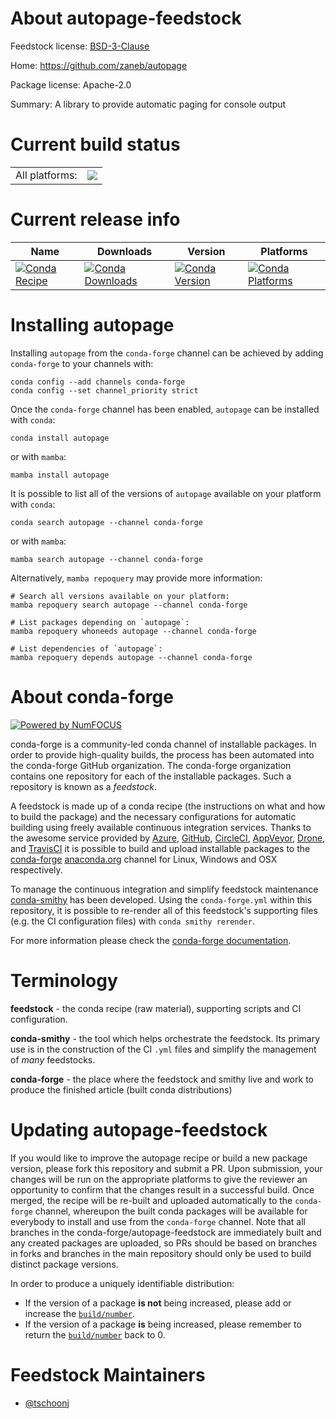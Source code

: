 About autopage-feedstock
========================

Feedstock license: [BSD-3-Clause](https://github.com/conda-forge/autopage-feedstock/blob/main/LICENSE.txt)

Home: https://github.com/zaneb/autopage

Package license: Apache-2.0

Summary: A library to provide automatic paging for console output

Current build status
====================


<table><tr><td>All platforms:</td>
    <td>
      <a href="https://dev.azure.com/conda-forge/feedstock-builds/_build/latest?definitionId=13711&branchName=main">
        <img src="https://dev.azure.com/conda-forge/feedstock-builds/_apis/build/status/autopage-feedstock?branchName=main">
      </a>
    </td>
  </tr>
</table>

Current release info
====================

| Name | Downloads | Version | Platforms |
| --- | --- | --- | --- |
| [![Conda Recipe](https://img.shields.io/badge/recipe-autopage-green.svg)](https://anaconda.org/conda-forge/autopage) | [![Conda Downloads](https://img.shields.io/conda/dn/conda-forge/autopage.svg)](https://anaconda.org/conda-forge/autopage) | [![Conda Version](https://img.shields.io/conda/vn/conda-forge/autopage.svg)](https://anaconda.org/conda-forge/autopage) | [![Conda Platforms](https://img.shields.io/conda/pn/conda-forge/autopage.svg)](https://anaconda.org/conda-forge/autopage) |

Installing autopage
===================

Installing `autopage` from the `conda-forge` channel can be achieved by adding `conda-forge` to your channels with:

```
conda config --add channels conda-forge
conda config --set channel_priority strict
```

Once the `conda-forge` channel has been enabled, `autopage` can be installed with `conda`:

```
conda install autopage
```

or with `mamba`:

```
mamba install autopage
```

It is possible to list all of the versions of `autopage` available on your platform with `conda`:

```
conda search autopage --channel conda-forge
```

or with `mamba`:

```
mamba search autopage --channel conda-forge
```

Alternatively, `mamba repoquery` may provide more information:

```
# Search all versions available on your platform:
mamba repoquery search autopage --channel conda-forge

# List packages depending on `autopage`:
mamba repoquery whoneeds autopage --channel conda-forge

# List dependencies of `autopage`:
mamba repoquery depends autopage --channel conda-forge
```


About conda-forge
=================

[![Powered by
NumFOCUS](https://img.shields.io/badge/powered%20by-NumFOCUS-orange.svg?style=flat&colorA=E1523D&colorB=007D8A)](https://numfocus.org)

conda-forge is a community-led conda channel of installable packages.
In order to provide high-quality builds, the process has been automated into the
conda-forge GitHub organization. The conda-forge organization contains one repository
for each of the installable packages. Such a repository is known as a *feedstock*.

A feedstock is made up of a conda recipe (the instructions on what and how to build
the package) and the necessary configurations for automatic building using freely
available continuous integration services. Thanks to the awesome service provided by
[Azure](https://azure.microsoft.com/en-us/services/devops/), [GitHub](https://github.com/),
[CircleCI](https://circleci.com/), [AppVeyor](https://www.appveyor.com/),
[Drone](https://cloud.drone.io/welcome), and [TravisCI](https://travis-ci.com/)
it is possible to build and upload installable packages to the
[conda-forge](https://anaconda.org/conda-forge) [anaconda.org](https://anaconda.org/)
channel for Linux, Windows and OSX respectively.

To manage the continuous integration and simplify feedstock maintenance
[conda-smithy](https://github.com/conda-forge/conda-smithy) has been developed.
Using the ``conda-forge.yml`` within this repository, it is possible to re-render all of
this feedstock's supporting files (e.g. the CI configuration files) with ``conda smithy rerender``.

For more information please check the [conda-forge documentation](https://conda-forge.org/docs/).

Terminology
===========

**feedstock** - the conda recipe (raw material), supporting scripts and CI configuration.

**conda-smithy** - the tool which helps orchestrate the feedstock.
                   Its primary use is in the construction of the CI ``.yml`` files
                   and simplify the management of *many* feedstocks.

**conda-forge** - the place where the feedstock and smithy live and work to
                  produce the finished article (built conda distributions)


Updating autopage-feedstock
===========================

If you would like to improve the autopage recipe or build a new
package version, please fork this repository and submit a PR. Upon submission,
your changes will be run on the appropriate platforms to give the reviewer an
opportunity to confirm that the changes result in a successful build. Once
merged, the recipe will be re-built and uploaded automatically to the
`conda-forge` channel, whereupon the built conda packages will be available for
everybody to install and use from the `conda-forge` channel.
Note that all branches in the conda-forge/autopage-feedstock are
immediately built and any created packages are uploaded, so PRs should be based
on branches in forks and branches in the main repository should only be used to
build distinct package versions.

In order to produce a uniquely identifiable distribution:
 * If the version of a package **is not** being increased, please add or increase
   the [``build/number``](https://docs.conda.io/projects/conda-build/en/latest/resources/define-metadata.html#build-number-and-string).
 * If the version of a package **is** being increased, please remember to return
   the [``build/number``](https://docs.conda.io/projects/conda-build/en/latest/resources/define-metadata.html#build-number-and-string)
   back to 0.

Feedstock Maintainers
=====================

* [@tschoonj](https://github.com/tschoonj/)

